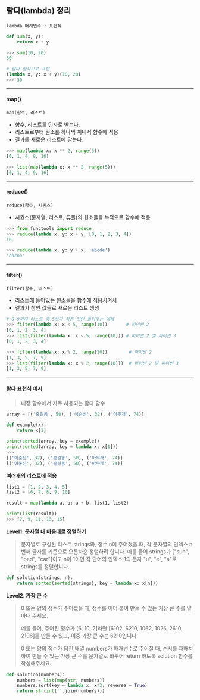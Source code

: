 ## 람다(lambda) 정리

`lambda 매개변수 : 표현식`

```python
def sum(x, y):
    return x + y

>>> sum(10, 20)
30

# 람다 형식으로 표현
(lambda x, y: x + y)(10, 20)
>>> 30
```

------------------------

#### map()

`map(함수, 리스트)`

- 함수, 리스트를 인자로 받는다.
- 리스트로부터 원소를 하나씩 꺼내서 함수에 적용
- 결과를 새로운 리스트에 담는다.

````python
>>> map(lambda x: x ** 2, range(5))             
[0, 1, 4, 9, 16]

>>> list(map(lambda x: x ** 2, range(5)))     
[0, 1, 4, 9, 16]
````

---------------------------------

#### reduce()

`reduce(함수, 시퀀스)`

- 시퀀스(문자열, 리스트, 튜플)의 원소들을 누적으로 함수에 적용

```python
>>> from functools import reduce
>>> reduce(lambda x, y: x + y, [0, 1, 2, 3, 4])
10

>>> reduce(lambda x, y: y + x, 'abcde')
'edcba'
```

-----------------

#### filter()

`filter(함수, 리스트)`

- 리스트에 들어있는 원소들을 함수에 적용시켜서 
- 결과가 참인 값들로 새로운 리스트 생성

```python
# 0~9까지 리스트 중 5보다 작은 것만 돌려주는 예제
>>> filter(lambda x: x < 5, range(10))       # 파이썬 2
[0, 1, 2, 3, 4]  
>>> list(filter(lambda x: x < 5, range(10))) # 파이썬 2 및 파이썬 3
[0, 1, 2, 3, 4]

>>> filter(lambda x: x % 2, range(10))        # 파이썬 2
[1, 3, 5, 7, 9]  
>>> list(filter(lambda x: x % 2, range(10)))  # 파이썬 2 및 파이썬 3
[1, 3, 5, 7, 9]
```

-------------------------

#### 람다 표현식 예시

> 내장 함수에서 자주 사용되는 람다 함수

```python
array = [('홍길동', 50), ('이순신', 32), ('아무개', 74)]

def example(x):
    return x[1]

print(sorted(array, key = example))
print(sorted(array, key = lambda x: x[1]))
>>>
[('이순신', 32), ('홍길동', 50), ('아무개', 74)]
[('이순신', 32), ('홍길동', 50), ('아무개', 74)]
```



**여러개의 리스트에 적용**

```python
list1 = [1, 2, 3, 4, 5]
list2 = [6, 7, 8, 9, 10]

result = map(lambda a, b: a + b, list1, list2)

print(list(result))
>>> [7, 9, 11, 13, 15]
```



**Level1. 문자열 내 마음대로 정렬하기**

> 문자열로 구성된 리스트 strings와, 정수 n이 주어졌을 때, 각 문자열의 인덱스 n번째 글자를 기준으로 오름차순 정렬하려 합니다. 예를 들어 strings가 ["sun", "bed", "car"]이고 n이 1이면 각 단어의 인덱스 1의 문자 "u", "e", "a"로 strings를 정렬합니다.

```python
def solution(strings, n):
    return sorted(sorted(strings), key = lambda x: x[n]))
```



**Level2. 가장 큰 수**

> 0 또는 양의 정수가 주어졌을 때, 정수를 이어 붙여 만들 수 있는 가장 큰 수를 알아내 주세요.
>
> 예를 들어, 주어진 정수가 [6, 10, 2]라면 [6102, 6210, 1062, 1026, 2610, 2106]를 만들 수 있고, 이중 가장 큰 수는 6210입니다.
>
> 0 또는 양의 정수가 담긴 배열 numbers가 매개변수로 주어질 때, 순서를 재배치하여 만들 수 있는 가장 큰 수를 문자열로 바꾸어 return 하도록 solution 함수를 작성해주세요.

```python
def solution(numbers):
    numbers = list(map(str, numbers))
    numbers.sort(key = lambda x: x*3, reverse = True)
    return str(int(''.join(numbers)))
```

